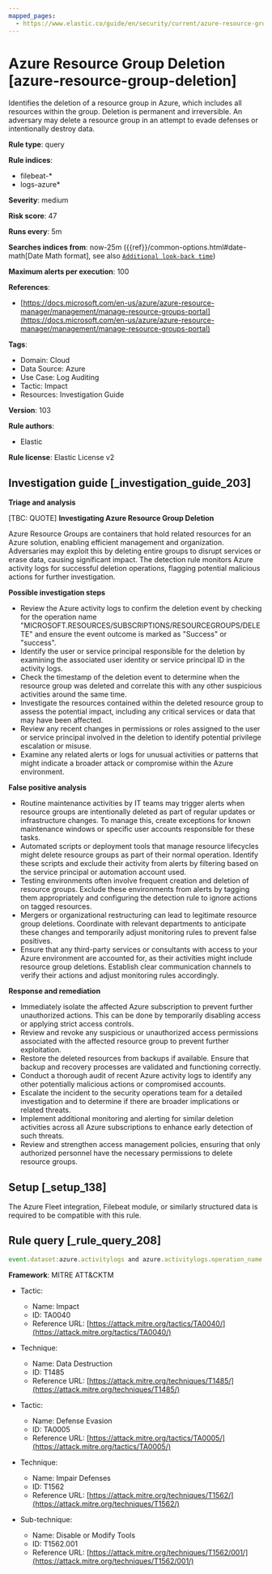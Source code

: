 ```yaml
---
mapped_pages:
  - https://www.elastic.co/guide/en/security/current/azure-resource-group-deletion.html
---
```


# Azure Resource Group Deletion [azure-resource-group-deletion]

Identifies the deletion of a resource group in Azure, which includes all resources within the group. Deletion is permanent and irreversible. An adversary may delete a resource group in an attempt to evade defenses or intentionally destroy data.

**Rule type**: query

**Rule indices**:

* filebeat-*
* logs-azure*

**Severity**: medium

**Risk score**: 47

**Runs every**: 5m

**Searches indices from**: now-25m ({{ref}}/common-options.html#date-math[Date Math format], see also [`Additional look-back time`](docs-content://solutions/security/detect-and-alert/create-detection-rule.md#rule-schedule))

**Maximum alerts per execution**: 100

**References**:

* [https://docs.microsoft.com/en-us/azure/azure-resource-manager/management/manage-resource-groups-portal](https://docs.microsoft.com/en-us/azure/azure-resource-manager/management/manage-resource-groups-portal)

**Tags**:

* Domain: Cloud
* Data Source: Azure
* Use Case: Log Auditing
* Tactic: Impact
* Resources: Investigation Guide

**Version**: 103

**Rule authors**:

* Elastic

**Rule license**: Elastic License v2

## Investigation guide [_investigation_guide_203]

**Triage and analysis**

[TBC: QUOTE]
**Investigating Azure Resource Group Deletion**

Azure Resource Groups are containers that hold related resources for an Azure solution, enabling efficient management and organization. Adversaries may exploit this by deleting entire groups to disrupt services or erase data, causing significant impact. The detection rule monitors Azure activity logs for successful deletion operations, flagging potential malicious actions for further investigation.

**Possible investigation steps**

* Review the Azure activity logs to confirm the deletion event by checking for the operation name "MICROSOFT.RESOURCES/SUBSCRIPTIONS/RESOURCEGROUPS/DELETE" and ensure the event outcome is marked as "Success" or "success".
* Identify the user or service principal responsible for the deletion by examining the associated user identity or service principal ID in the activity logs.
* Check the timestamp of the deletion event to determine when the resource group was deleted and correlate this with any other suspicious activities around the same time.
* Investigate the resources contained within the deleted resource group to assess the potential impact, including any critical services or data that may have been affected.
* Review any recent changes in permissions or roles assigned to the user or service principal involved in the deletion to identify potential privilege escalation or misuse.
* Examine any related alerts or logs for unusual activities or patterns that might indicate a broader attack or compromise within the Azure environment.

**False positive analysis**

* Routine maintenance activities by IT teams may trigger alerts when resource groups are intentionally deleted as part of regular updates or infrastructure changes. To manage this, create exceptions for known maintenance windows or specific user accounts responsible for these tasks.
* Automated scripts or deployment tools that manage resource lifecycles might delete resource groups as part of their normal operation. Identify these scripts and exclude their activity from alerts by filtering based on the service principal or automation account used.
* Testing environments often involve frequent creation and deletion of resource groups. Exclude these environments from alerts by tagging them appropriately and configuring the detection rule to ignore actions on tagged resources.
* Mergers or organizational restructuring can lead to legitimate resource group deletions. Coordinate with relevant departments to anticipate these changes and temporarily adjust monitoring rules to prevent false positives.
* Ensure that any third-party services or consultants with access to your Azure environment are accounted for, as their activities might include resource group deletions. Establish clear communication channels to verify their actions and adjust monitoring rules accordingly.

**Response and remediation**

* Immediately isolate the affected Azure subscription to prevent further unauthorized actions. This can be done by temporarily disabling access or applying strict access controls.
* Review and revoke any suspicious or unauthorized access permissions associated with the affected resource group to prevent further exploitation.
* Restore the deleted resources from backups if available. Ensure that backup and recovery processes are validated and functioning correctly.
* Conduct a thorough audit of recent Azure activity logs to identify any other potentially malicious actions or compromised accounts.
* Escalate the incident to the security operations team for a detailed investigation and to determine if there are broader implications or related threats.
* Implement additional monitoring and alerting for similar deletion activities across all Azure subscriptions to enhance early detection of such threats.
* Review and strengthen access management policies, ensuring that only authorized personnel have the necessary permissions to delete resource groups.


## Setup [_setup_138]

The Azure Fleet integration, Filebeat module, or similarly structured data is required to be compatible with this rule.


## Rule query [_rule_query_208]

```js
event.dataset:azure.activitylogs and azure.activitylogs.operation_name:"MICROSOFT.RESOURCES/SUBSCRIPTIONS/RESOURCEGROUPS/DELETE" and event.outcome:(Success or success)
```

**Framework**: MITRE ATT&CKTM

* Tactic:

    * Name: Impact
    * ID: TA0040
    * Reference URL: [https://attack.mitre.org/tactics/TA0040/](https://attack.mitre.org/tactics/TA0040/)

* Technique:

    * Name: Data Destruction
    * ID: T1485
    * Reference URL: [https://attack.mitre.org/techniques/T1485/](https://attack.mitre.org/techniques/T1485/)

* Tactic:

    * Name: Defense Evasion
    * ID: TA0005
    * Reference URL: [https://attack.mitre.org/tactics/TA0005/](https://attack.mitre.org/tactics/TA0005/)

* Technique:

    * Name: Impair Defenses
    * ID: T1562
    * Reference URL: [https://attack.mitre.org/techniques/T1562/](https://attack.mitre.org/techniques/T1562/)

* Sub-technique:

    * Name: Disable or Modify Tools
    * ID: T1562.001
    * Reference URL: [https://attack.mitre.org/techniques/T1562/001/](https://attack.mitre.org/techniques/T1562/001/)



